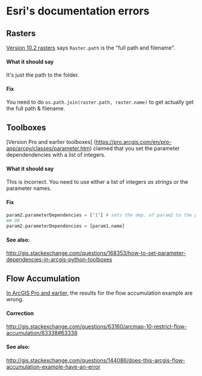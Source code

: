 # Esri's documentation errors

## Rasters
[Version 10.2 rasters](http://goo.gl/67NwDj) says `Raster.path` is the "full path and filename". 

#### What it should say
It's just the path to the folder.

#### Fix
You need to do `os.path.join(raster.path, raster.name)` to get actually get the full path & filename.

## Toolboxes
[Version Pro and earlier toolboxes] (https://pro.arcgis.com/en/pro-app/arcpy/classes/parameter.htm)
claimed that you set the parameter dependendencies with a list of integers.

#### What it should say
This is incorrect. You need to use either a list of integers *as strings* or the parameter names.

#### Fix
```python
param2.parameterDependencies = ["1"] # sets the dep. of param2 to the parameter at index 1
## OR
param2.parameterDependencies = [param1.name]
```
#### See also:
http://gis.stackexchange.com/questions/168353/how-to-set-parameter-dependencies-in-arcgis-python-toolboxes

## Flow Accumulation
[In ArcGIS Pro and earlier,](http://pro.arcgis.com/en/pro-app/tool-reference/spatial-analyst/flow-accumulation.htm#I_ESRI_TOOLILLUSTRATION_C94AF40DB7D149AAAF21F96B6E6CD97A) the results for the flow accumulation example are wrong.

#### Correction
http://gis.stackexchange.com/questions/63160/arcmap-10-restrict-flow-accumulation/63338#63338

#### See also:
http://gis.stackexchange.com/questions/144086/does-this-arcgis-flow-accumulation-example-have-an-error
